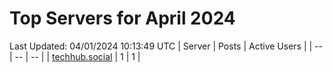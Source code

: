 # Top Servers for April 2024
Last Updated: 04/01/2024 10:13:49 UTC
| Server | Posts | Active Users |
| -- | -- | -- |
| [techhub.social](https://techhub.social/tags/PowerShell) | 1 | 1 |
